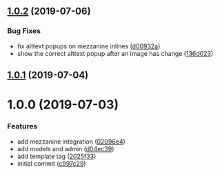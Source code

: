 ## [1.0.2](https://github.com/unplugstudio/django-alttext/compare/v1.0.1...v1.0.2) (2019-07-06)


### Bug Fixes

* fix alttext popups on mezzanine inlines ([d00932a](https://github.com/unplugstudio/django-alttext/commit/d00932a))
* show the correct alttext popup after an image has change ([136d023](https://github.com/unplugstudio/django-alttext/commit/136d023))



## [1.0.1](https://github.com/unplugstudio/django-alttext/compare/v1.0.0...v1.0.1) (2019-07-04)



# 1.0.0 (2019-07-03)


### Features

* add mezzanine integration ([02096e4](https://github.com/unplugstudio/django-alttext/commit/02096e4))
* add models and admin ([d04ec39](https://github.com/unplugstudio/django-alttext/commit/d04ec39))
* add template tag ([2025f33](https://github.com/unplugstudio/django-alttext/commit/2025f33))
* initial commit ([c997c29](https://github.com/unplugstudio/django-alttext/commit/c997c29))



